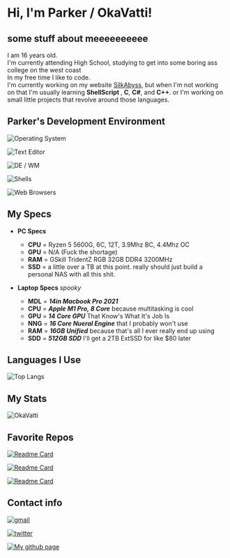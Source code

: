 # Hi, I'm Parker / OkaVatti!

## some stuff about meeeeeeeeee

I am 16 years old.\
I'm currently attending High School, studying to get into some boring ass college on the west coast\
In my free time I like to code. \
I'm currently working on my website [SilkAbyss](https://silkabyss.com), but when I'm not working on that I'm usually learning <b>ShellScript <!--<i>(Bash and maybe one day Fish)</i> --></b>, <b>C</b>, <b>C#</b>, and <b>C++</b>. or I'm working on small little projects that revolve around those languages.

## Parker's Development Environment

![Operating System](https://img.shields.io/static/v1?label=OS&message=Gentoo%20/%20%20Windows%20%2011%20/%20MacOS%2012.0&color=2D68C4&?style=flat&logo=archlinux)

![Text Editor](https://img.shields.io/static/v1?label=Text%20Editors&message=VScode%20/%20Nano%20/%20VIM%20/%20Obsidian&color=6A5ACD&?style=flat&logo=visualstudiocode)

![DE / WM](https://img.shields.io/static/v1?label=DE%20/%20WM&message=KDE%20/%20i3-Gaps%20/%20BSPWM&color=24a5ff&?style=flat&logo=kde)

![Shells](https://img.shields.io/static/v1?label=Shells&message=ZSH%20/%20PowerShell&color=1d1160&?style=flat&logo=powershell)

![Web Browsers](https://img.shields.io/static/v1?label=Browser&message=Firefox%20/%20Beaker&color=6F00FF&?style=flat&logo=torbrowser)

## My Specs

- <b>PC Specs</b>
	- <b>CPU</b> = Ryzen 5 5600G, 6C, 12T, 3.9Mhz BC, 4.4Mhz OC
	- <b>GPU</b> = N/A (Fuck the shortage)
	- <b>RAM</b> = GSkill TridentZ RGB 32GB DDR4 3200MHz
	- <b>SSD</b> = a little over a TB at this point. really should just build a personal NAS with all this shit.

- <b>Laptop Specs</b> <i>spooky</i>
	- <b>MDL</b> = <b><i>14in Macbook Pro 2021</i></b>
	- <b>CPU</b> = <b><i>Apple M1 Pro, 8 Core</i></b> because multitasking is cool
	- <b>GPU</b> = <b><i>14 Core GPU</i></b> That Know's What It's Job Is
	- <b>NNG</b> = <b><i>16 Core Nueral Engine</i></b> that I probably won't use
	- <b>RAM</b> = <b><i>16GB Unified</i></b> because that's all I ever really end up using
	- <b>SDD</b> = <b><i>512GB SDD</i></b> I'll get a 2TB ExtSSD for like $80 later

## Languages I Use

![Top Langs](https://github-readme-stats.vercel.app/api/top-langs/?username=OkaVatti&exclude_repo=DotFiles&langs_count=80&layout=default&theme=midnight-purple)

<!-- ## Known libraries
[raylib](https://www.raylib.com/)\
[processing (python)](https://processing.org/) 
[reactjs] one day i will conquer you
-->

## My Stats

![OkaVatti](https://github-readme-stats.vercel.app/api?username=OkaVatti&show_icons=true&count_private=true&locale=en&include_all_commits=true&theme=midnight-purple)

## Favorite Repos
[![Readme Card](https://github-readme-stats.vercel.app/api/pin/?username=okavatti&repo=Silk)](https://github.com/okavatti/Silk)

[![Readme Card](https://github-readme-stats.vercel.app/api/pin/?username=okavatti&repo=reifetch)](https://github.com/okavatti/reifetch)

[![Readme Card](https://github-readme-stats.vercel.app/api/pin/?username=okavatti&repo=fuck-cpp)](https://github.com/okavatti/fuck-cpp)

## Contact info

[![gmail](https://img.shields.io/static/v1?label=&message=greenwoodsky891@gmail.com&color=white&style=for-the-badge&logo=gmail)](greenwoodsky891@gmail.com)

[![twitter](https://img.shields.io/static/v1?label=&message=@Okavatti&color=black&style=for-the-badge&logo=twitter)](https://twitter.com/OkaVatti)

[![My github page](https://img.shields.io/static/v1?label=&message=okavatti.github.io&color=gray&style=for-the-badge&logo=github)](https://okavatti.github.io/)
